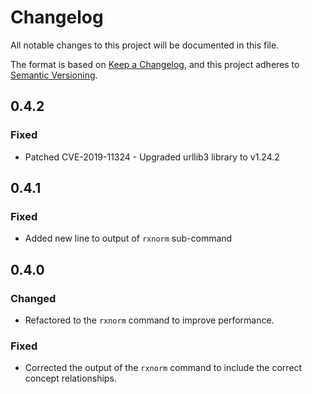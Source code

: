 # Changelog
All notable changes to this project will be documented in this file.

The format is based on [Keep a Changelog](https://keepachangelog.com/en/1.0.0/),
and this project adheres to [Semantic Versioning](https://semver.org/spec/v2.0.0.html).

## 0.4.2
### Fixed
- Patched CVE-2019-11324 - Upgraded urllib3 library to v1.24.2

## 0.4.1
### Fixed
- Added new line to output of `rxnorm` sub-command

## 0.4.0
### Changed
- Refactored to the `rxnorm` command to improve performance.

### Fixed
- Corrected the output of the `rxnorm` command to include the correct concept relationships.

